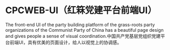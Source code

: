 # CPCWEB-UI（红箖党建平台前端UI）
The front-end UI of the party building platform of the grass-roots party organizations of the Communist Party of China has a beautiful page design and gives people a sense of visual coordination.中国共产党基层党组织党建平台前端UI，具有优美的页面设计，给人以视觉上的协调感。

